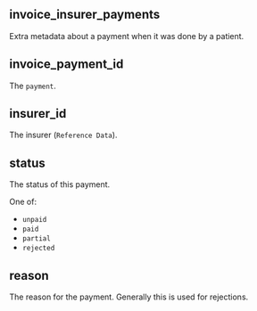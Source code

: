 ## invoice_insurer_payments

Extra metadata about a payment when it was done by a patient.

## invoice_payment_id

The `payment`.

## insurer_id

The insurer (`Reference Data`).

## status

The status of this payment.

One of:
- `unpaid`
- `paid`
- `partial`
- `rejected`

## reason

The reason for the payment. Generally this is used for rejections.

